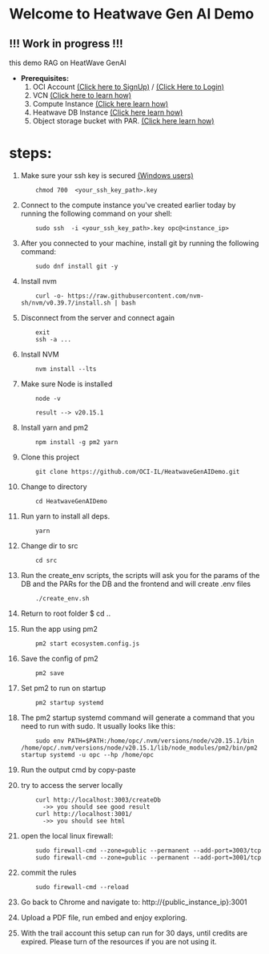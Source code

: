 # Welcome to Heatwave Gen AI Demo

## !!! Work in progress !!!

this demo RAG on HeatWave GenAI

- **Prerequisites:**
  1. OCI Account [(Click here to SignUp)](https://www.oracle.com/il-en/cloud/free/) / [(Click Here to Login)](https://www.oracle.com/cloud/sign-in.html)
  2. VCN [(Click here to learn how)](/VCN.MD)
  3. Compute Instance [(Click here learn how)](/compute.md)
  4. Heatwave DB Instance [(Click here learn how)](/heatwave.md)
  5. Object storage bucket with PAR. [(Click here learn how)](/bucket.md)

# steps:

1.  Make sure your ssh key is secured [(Windows users)](https://docs.oracle.com/en-us/iaas/Content/Compute/Tasks/connect-to-linux-instance.htm#linux-from-windows-openssh)

            chmod 700  <your_ssh_key_path>.key

1.  Connect to the compute instance you've created earlier today by running the following command on your shell:

            sudo ssh  -i <your_ssh_key_path>.key opc@<instance_ip>

1.  After you connected to your machine, install git by running the following command:

            sudo dnf install git -y

1.  Install nvm

            curl -o- https://raw.githubusercontent.com/nvm-sh/nvm/v0.39.7/install.sh | bash

1.  Disconnect from the server and connect again

            exit
            ssh -a ...

1.  Install NVM

            nvm install --lts

1.  Make sure Node is installed

            node -v

            result --> v20.15.1

1.  Install yarn and pm2

            npm install -g pm2 yarn

1.  Clone this project

            git clone https://github.com/OCI-IL/HeatwaveGenAIDemo.git

1.  Change to directory

            cd HeatwaveGenAIDemo

1.  Run yarn to install all deps.

            yarn

1.  Change dir to src

            cd src

1.  Run the create_env scripts, the scripts will ask you for the params of the DB and the PARs for the DB and the frontend and will create .env files

            ./create_env.sh

1.  Return to root folder
    $ cd ..

1.  Run the app using pm2

            pm2 start ecosystem.config.js

1.  Save the config of pm2

            pm2 save

1.  Set pm2 to run on startup

            pm2 startup systemd

1.  The pm2 startup systemd command will generate a command that you need to run with sudo. It usually looks like this:

            sudo env PATH=$PATH:/home/opc/.nvm/versions/node/v20.15.1/bin /home/opc/.nvm/versions/node/v20.15.1/lib/node_modules/pm2/bin/pm2 startup systemd -u opc --hp /home/opc

1.  Run the output cmd by copy-paste

1.  try to access the server locally

            curl http://localhost:3003/createDb
              ->> you should see good result
            curl http://localhost:3001/
              ->> you should see html

1.  open the local linux firewall:

            sudo firewall-cmd --zone=public --permanent --add-port=3003/tcp
            sudo firewall-cmd --zone=public --permanent --add-port=3001/tcp

1.  commit the rules

            sudo firewall-cmd --reload

1.  Go back to Chrome and navigate to: http://{public_instance_ip}:3001

1.  Upload a PDF file, run embed and enjoy exploring.

1.  With the trail account this setup can run for 30 days, until credits are expired. Please turn of the resources if you are not using it.
